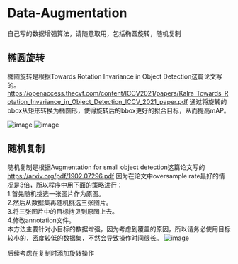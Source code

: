 # Data-Augmentation
自己写的数据增强算法，请随意取用，包括椭圆旋转，随机复制
## 椭圆旋转
椭圆旋转是根据Towards Rotation Invariance in Object Detection这篇论文写的。<br>
https://openaccess.thecvf.com/content/ICCV2021/papers/Kalra_Towards_Rotation_Invariance_in_Object_Detection_ICCV_2021_paper.pdf
通过将旋转的bbox从矩形转换为椭圆形，使得旋转后的bbox更好的拟合目标，从而提高mAP。<br>

![image](https://github.com/delixing/Data-Augmentation/blob/master/img/original.png)
![image](https://github.com/delixing/Data-Augmentation/blob/master/img/rotation.png)
## 随机复制
随机复制是根据Augmentation for small object detection这篇论文写的
https://arxiv.org/pdf/1902.07296.pdf
因为在论文中oversample rate最好的情况是3倍，所以程序中用下面的策略进行：<br>
1.首先随机挑选一张图片作为原图。<br>
2.然后从数据集再随机挑选三张图片。<br>
3.将三张图片中的目标拷贝到原图上去。<br>
4.修改annotation文件。<br>
本方法主要针对小目标的数据增强，因为考虑到覆盖的原因，所以请务必使用目标较小的，密度较低的数据集，不然会导致操作时间很长。
![image](https://github.com/delixing/Data-Augmentation/blob/master/img/copy_paste.png)

后续考虑在复制时添加旋转操作
